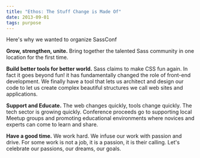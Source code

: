 ```yaml
---
title: "Ethos: The Stuff Change is Made Of"
date: 2013-09-01
tags: purpose 
---
```


Here's why we wanted to organize SassConf

**Grow, strengthen, unite.** Bring together the talented Sass community in one location for the first time. 

**Build better tools for better world.** Sass claims to make CSS fun again. In fact it goes beyond fun! it has fundamentally changed the role of front-end development. We finally have a tool that lets us architect and design our code to let us create complex beautiful structures we call web sites and applications. 

**Support and Educate.** The web changes quickly, tools change quickly. The tech sector is growing quickly. Conference proceeds go to supporting local Meetup groups and promoting educational environments where novices and experts can come to learn and share. 

**Have a good time.** We work hard. We infuse our work with passion and drive. For some work is not a job, it is a passion, it is their calling. Let's celebrate our passions, our dreams, our goals. 


